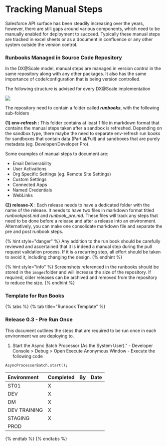 # Tracking Manual Steps

#### 

Salesforce API surface has been steadily increasing over the years, however, there are still gaps around various components, which need to be manually enabled for deployment to succeed.  Typically these manual steps are tracked in excel sheets or as a document in confluence or any other system outside the version control.

### Runbooks Managed in Source Code Repository

In the DX@Scale model, manual steps are managed in version control in the same repository along with any other packages. It also has the same importance of code/configuration that is being version controlled.

The following structure is advised for every DX@Scale implementation

![](../.gitbook/assets/repository_structure2.png)

The repository need to contain a folder called _**runbooks**_, with the following sub-folders

**\(1\) env-refresh :**  This folder contains at least 1 file in markdown format that contains the manual steps taken after a sandbox is refreshed. Depending on the sandbox type, there maybe the need to separate env-refresh run books for sandboxes that contain data \(Partial/Full\) and sandboxes that are purely metadata \(eg. Developer/Developer Pro\).  

Some examples of manual steps to document are:

* Email Deliverability
* User Activations
* Org Specific Settings \(eg. Remote Site Settings\) 
* Custom Settings
* Connected Apps
* Named Credentials
* WebLinks

**\(2\) release-X** : Each release needs to have a dedicated folder with the name of the release. It needs to have two files in markdown format titled _runbookpost.md_ and _runbook\_pre.md._ These files will track any steps that need to be done before a release and after a release into an environment.  Alternatively, you can make one consolidate markdown file and separate the pre and post runbook steps.

{% hint style="danger" %}
Any addition to the run book should be carefully reviewed and ascertained that it is indeed a manual step during the pull request validation process.  If it is a recurring step, all effort should be taken to avoid it, including changing the design.
{% endhint %}

{% hint style="info" %}
Screenshots referenced in the runbooks should be stored in the `images`folder and will increase the size of the repository.  If required, older releases can be archived and removed from the repository to reduce the size.
{% endhint %}

### Template for Run Books

{% tabs %}
{% tab title="Runbook Template" %}
### Release 0.3 - Pre Run Once

This document outlines the steps that are required to be run once in each environment we are deploying to.

1. Start the Async Batch Processor \(As the System User\)." - Developer Console &gt; Debug &gt; Open Execute Anonymous Window - Execute the following code

```text
AsyncProcessorBatch.start();
```

| Environment | Completed | By | Date |
| :--- | :--- | :--- | :--- |
| ST01 | X |  |  |
| DEV | X |  |  |
| DM | X |  |  |
| DEV TRAINING | X |  |  |
| STAGING | X |  |  |
| PROD |  |  |  |
{% endtab %}
{% endtabs %}

